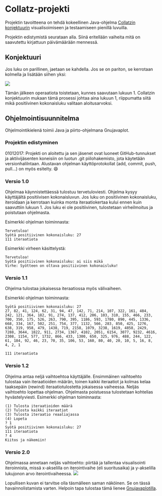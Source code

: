 # Collatz-projekti
Projektin tavoitteena on tehdä kokeellinen Java-ohjelma [Collatzin konjektuurin](http://en.wikipedia.org/wiki/Collatz_conjecture) visualisoimiseen ja testaamiseen pienillä luvuilla.

Projektin edistymistä seurataan alla. Siinä eritellään vaiheita mitä on saavutettu kirjattuun päivämäärään mennessä.

## Konjektuuri
Jos luku on parillinen, jaetaan se kahdella. Jos se on pariton, se kerrotaan kolmella ja lisätään siihen yksi:

![](https://wikimedia.org/api/rest_v1/media/math/render/svg/7cd0f82453ee3d32d73d41e5ebe43079369ba9d6)

Tämän jälkeen operaatiota toistetaan, kunnes saavutaan lukuun 1. Collatzin konjektuurin mukaan tämä prosessi johtaa aina lukuun 1, riippumatta siitä mikä positiivinen kokonaisluku valitaan aloitusarvoksi.

## Ohjelmointisuunnitelma
Ohjelmointikielenä toimii Java ja piirto-ohjelmana Gnujavaplot.

### Projektin edistyminen
01012017: Projekti on aloitettu ja sen jäsenet ovat luoneet GitHub-tunnukset ja aktiivijäsenten koneisiin on luotun .git piilohakemisto, jota käytetään versionhalilntaan. 
Alustavan ohjelman käyttöprotokollat (add, commit, push, pull...) on myös esitelty. :smile:

### Versio 1.0
Ohjelmaa käynnistettäessä tulostuu tervetuloviesti. Ohjelma kysyy käyttäjältä positiivisen kokonaisluvun. Jos luku on positiivinen kokonaisluku, iteroidaan ja kerrotaan kuinka monta iteraatiokertaa kului ennen kuin saavuttiin lukuun 1. Jos luku ei ole positiivinen, tulostetaan virheilmoitus ja poistutaan ohjelmasta.

Esimerkki ohjelman toiminnasta:

```
Tervetuloa!
Syötä positiivinen kokonaisluku: 27
111 iteraatiota
```

Esimerkki virheen käsittelystä:

```
Tervetuloa!
Syötä positiivinen kokonaisluku: ai siis mikä
Virhe: Syötteen on oltava positiivinen kokonaisluku!
```
### Versio 1.1
Ohjelma tulostaa jokaisessa iteraatiossa myös välivaiheen.

Esimerkki ohjelman toiminnasta:
```
Syötä positiivinen kokonaisluku: 27
27, 82, 41, 124, 62, 31, 94, 47, 142, 71, 214, 107, 322, 161, 484, 242, 121, 364, 182, 91, 274, 137, 412, 206, 103, 310, 155, 466, 233, 700, 350, 175, 526, 263, 790, 395, 1186, 593, 1780, 890, 445, 1336, 668, 334, 167, 502, 251, 754, 377, 1132, 566, 283, 850, 425, 1276, 638, 319, 958, 479, 1438, 719, 2158, 1079, 3238, 1619, 4858, 2429, 7288, 3644, 1822, 911, 2734, 1367, 4102, 2051, 6154, 3077, 9232, 4616, 2308, 1154, 577, 1732, 866, 433, 1300, 650, 325, 976, 488, 244, 122, 61, 184, 92, 46, 23, 70, 35, 106, 53, 160, 80, 40, 20, 10, 5, 16, 8, 4, 2, 1

111 iteraatiota
```
### Versio 1.2
Ohjelma antaa neljä vaihtoehtoa käyttäjälle. Ensimmäinen vaihtoehto tulostaa vain iteraatioiden määrän, toinen kaikki iteraatiot ja kolmas kelaa taaksepäin (rewind) iteraatiotulostetta jokaisessa vaiheessa. Neljäs vaihtoehto lopettaa ohjelman. Ohjelmasta poistuessa tulostetaan kohtelias hyvästelyviesti.
Esimerkki ohjelman toiminnasta:
```
(1) Tulosta iteraatioiden määrä
(2) Tulosta kaikki iteraatiot
(3) Tulosta iteraatio reaaliajassa
(4) Lopeta
? 1
Syötä positiivinen kokonaisluku: 27
111 iteraatiota
? 4
Kiitos ja näkemiin!
```
### Versio 2.0
Ohjelmassa annetaan neljäs vaihtoehto: piirtää ja tallentaa visualisointi iteroinnista, missä x-akselilla on iterointivaihe (eli suoritusaika) ja y-akselilla lukujonon arvo iterointivaiheessa.
![](https://upload.wikimedia.org/wikipedia/commons/thumb/9/96/Collatz5.svg/800px-Collatz5.svg.png)

Lopullisen kuvan ei tarvitse olla täsmälleen saman näköinen. Se on tässä havainnolistamista varten. Helpoin tapa tulostaa tämä lienee [Gnujavaplotilla](http://javaplot.panayotis.com/).
